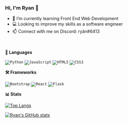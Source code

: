 ### Hi, I'm Ryan 👋

- 🌱 I’m currently learning Front End Web Development
- 💻 Looking to improve my skills as a software engineer
- 📫 Connect with me on Discord: ryân#6413
<br/>

**💬 Languages**

<code><img alt="Python" src="https://img.shields.io/badge/python-%2314354C.svg?&style=for-the-badge&logo=python&logoColor=white"/></code>
<code><img alt="JavaScript" src="https://img.shields.io/badge/javascript-%23323330.svg?&style=for-the-badge&logo=javascript&logoColor=%23F7DF1E"/></code>
<code><img alt="HTML5" src="https://img.shields.io/badge/html5-%23E34F26.svg?&style=for-the-badge&logo=html5&logoColor=white"/></code>
<code><img alt="CSS3" src="https://img.shields.io/badge/css3-%231572B6.svg?&style=for-the-badge&logo=css3&logoColor=white"/></code>

**🛠 Frameworks**

<code><img alt="Bootstrap" src="https://img.shields.io/badge/bootstrap-%23563D7C.svg?&style=for-the-badge&logo=bootstrap&logoColor=white"/></code>
<code><img alt="React" src="https://img.shields.io/badge/react-%2320232a.svg?&style=for-the-badge&logo=react&logoColor=%2361DAFB"/></code>
<code><img alt="Flask" src="https://img.shields.io/badge/flask-%23000.svg?&style=for-the-badge&logo=flask&logoColor=white"/></code>

**📊 Stats**

[![Top Langs](https://github-readme-stats.vercel.app/api/top-langs/?username=ryd0g&layout=compact&show_icons=true&theme=tokyonight)](https://github.com/ryd0g/github-readme-stats)

[![Ryan's GitHub stats](https://github-readme-stats.vercel.app/api?username=ryd0g&show_icons=true&theme=tokyonight)](https://github.com/ryd0g/github-readme-stats)


<!--
**ryd0g/ryd0g** is a ✨ _special_ ✨ repository because its `README.md` (this file) appears on your GitHub profile.

Here are some ideas to get you started:

- 🔭 I’m currently working on ...
- 🌱 I’m currently learning ...
- 👯 I’m looking to collaborate on ...
- 🤔 I’m looking for help with ...
- 💬 Ask me about ...
- 📫 How to reach me: ...
- 😄 Pronouns: ...
- ⚡ Fun fact: ...
-->
